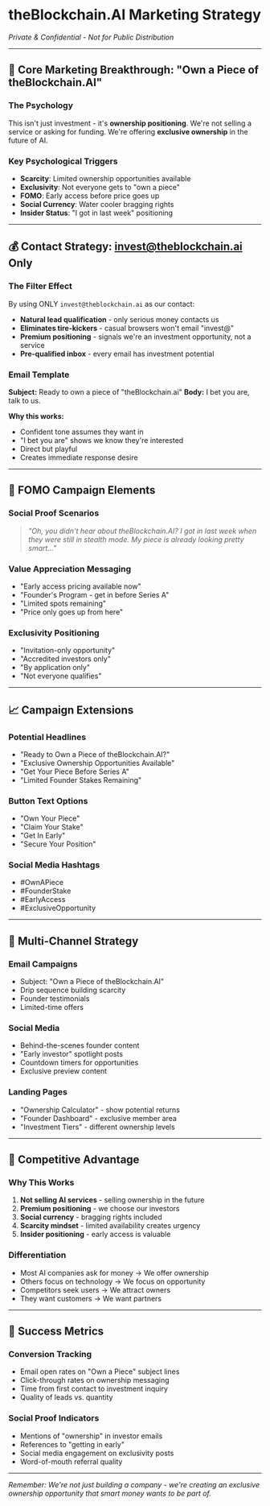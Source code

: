 # theBlockchain.AI Marketing Strategy
*Private & Confidential - Not for Public Distribution*

---

## 🎯 Core Marketing Breakthrough: "Own a Piece of theBlockchain.AI"

### The Psychology
This isn't just investment - it's **ownership positioning**. We're not selling a service or asking for funding. We're offering **exclusive ownership** in the future of AI.

### Key Psychological Triggers
- **Scarcity**: Limited ownership opportunities available
- **Exclusivity**: Not everyone gets to "own a piece" 
- **FOMO**: Early access before price goes up
- **Social Currency**: Water cooler bragging rights
- **Insider Status**: "I got in last week" positioning

---

## 💰 Contact Strategy: invest@theblockchain.ai Only

### The Filter Effect
By using ONLY `invest@theblockchain.ai` as our contact:
- **Natural lead qualification** - only serious money contacts us
- **Eliminates tire-kickers** - casual browsers won't email "invest@"
- **Premium positioning** - signals we're an investment opportunity, not a service
- **Pre-qualified inbox** - every email has investment potential

### Email Template
**Subject:** Ready to own a piece of "theBlockchain.ai"
**Body:** I bet you are, talk to us.

**Why this works:**
- Confident tone assumes they want in
- "I bet you are" shows we know they're interested
- Direct but playful
- Creates immediate response desire

---

## 🚀 FOMO Campaign Elements

### Social Proof Scenarios
> *"Oh, you didn't hear about theBlockchain.AI? I got in last week when they were still in stealth mode. My piece is already looking pretty smart..."*

### Value Appreciation Messaging
- "Early access pricing available now"
- "Founder's Program - get in before Series A"
- "Limited spots remaining"
- "Price only goes up from here"

### Exclusivity Positioning
- "Invitation-only opportunity"
- "Accredited investors only"
- "By application only"
- "Not everyone qualifies"

---

## 📈 Campaign Extensions

### Potential Headlines
- "Ready to Own a Piece of theBlockchain.AI?"
- "Exclusive Ownership Opportunities Available"
- "Get Your Piece Before Series A"
- "Limited Founder Stakes Remaining"

### Button Text Options
- "Own Your Piece"
- "Claim Your Stake"
- "Get In Early"
- "Secure Your Position"

### Social Media Hashtags
- #OwnAPiece
- #FounderStake
- #EarlyAccess
- #ExclusiveOpportunity

---

## 🎪 Multi-Channel Strategy

### Email Campaigns
- Subject: "Own a Piece of theBlockchain.AI"
- Drip sequence building scarcity
- Founder testimonials
- Limited-time offers

### Social Media
- Behind-the-scenes founder content
- "Early investor" spotlight posts
- Countdown timers for opportunities
- Exclusive preview content

### Landing Pages
- "Ownership Calculator" - show potential returns
- "Founder Dashboard" - exclusive member area
- "Investment Tiers" - different ownership levels

---

## 🧠 Competitive Advantage

### Why This Works
1. **Not selling AI services** - selling ownership in the future
2. **Premium positioning** - we choose our investors
3. **Social currency** - bragging rights included
4. **Scarcity mindset** - limited availability creates urgency
5. **Insider positioning** - early access is valuable

### Differentiation
- Most AI companies ask for money → We offer ownership
- Others focus on technology → We focus on opportunity
- Competitors seek users → We attract owners
- They want customers → We want partners

---

## 🎯 Success Metrics

### Conversion Tracking
- Email open rates on "Own a Piece" subject lines
- Click-through rates on ownership messaging
- Time from first contact to investment inquiry
- Quality of leads vs. quantity

### Social Proof Indicators
- Mentions of "ownership" in investor emails
- References to "getting in early"
- Social media engagement on exclusivity posts
- Word-of-mouth referral quality

---

*Remember: We're not just building a company - we're creating an exclusive ownership opportunity that smart money wants to be part of.*